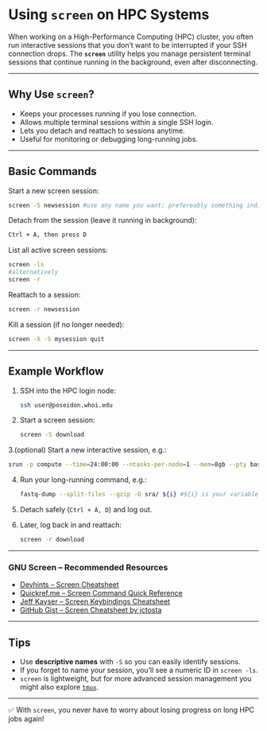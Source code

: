 
# Using `screen` on HPC Systems

When working on a High-Performance Computing (HPC) cluster, you often run interactive sessions that you don’t want to be interrupted if your SSH connection drops. The **`screen`** utility helps you manage persistent terminal sessions that continue running in the background, even after disconnecting.

---

## Why Use `screen`?

- Keeps your processes running if you lose connection.  
- Allows multiple terminal sessions within a single SSH login.  
- Lets you detach and reattach to sessions anytime.  
- Useful for monitoring or debugging long-running jobs.

---

## Basic Commands

Start a new screen session:
```bash
screen -S newsession #use any name you want; prefereably something indicative of the process you are running
````

Detach from the session (leave it running in background):

```bash
Ctrl + A, then press D
```

List all active screen sessions:

```bash
screen -ls
#alternatively
screen -r
```

Reattach to a session:

```bash
screen -r newsession
```

Kill a session (if no longer needed):

```bash
screen -X -S mysession quit
```

---

## Example Workflow

1. SSH into the HPC login node:

   ```bash
   ssh user@poseidon.whoi.edu
   ```

2. Start a screen session:

   ```bash
   screen -S download
   ```

3.(optional) Start a new interactive session, e.g.:
   ```bash
   srun -p compute --time=24:00:00 --ntasks-per-node=1 --mem=8gb --pty bash
   ```
4. Run your long-running command, e.g.:

   ```bash
   fastq-dump --split-files --gzip -O sra/ ${i} #${i} is your variable i.e. sra-id
   ```

5. Detach safely (`Ctrl + A, D`) and log out.

6. Later, log back in and reattach:

   ```bash
   screen -r download
   ```

---
### GNU Screen – Recommended Resources

- [Devhints – Screen Cheatsheet](https://devhints.io/screen?utm_source=chatgpt.com)  
- [Quickref.me – Screen Command Quick Reference](https://quickref.me/screen.html?utm_source=chatgpt.com)  
- [Jeff Kayser – Screen Keybindings Cheatsheet](https://jeffkayser.com/projects/cheatsheet-screen/index.html?utm_source=chatgpt.com)  
- [GitHub Gist – Screen Cheatsheet by jctosta](https://gist.github.com/jctosta/af918e1618682638aa82?utm_source=chatgpt.com)  

---
## Tips

* Use **descriptive names** with `-S` so you can easily identify sessions.
* If you forget to name your session, you’ll see a numeric ID in `screen -ls`.
* `screen` is lightweight, but for more advanced session management you might also explore [`tmux`](https://github.com/tmux/tmux).

---

✅ With `screen`, you never have to worry about losing progress on long HPC jobs again!


